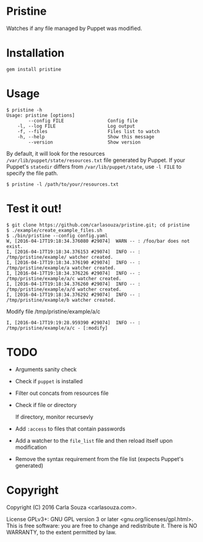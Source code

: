 # Pristine

Watches if any file managed by Puppet was modified.

# Installation

`gem install pristine`

# Usage

```
$ pristine -h
Usage: pristine [options]
        --config FILE                Config file
    -l, --log FILE                   Log output
    -f, --files                      Files list to watch
    -h, --help                       Show this message
        --version                    Show version
```

By default, it will look for the resources `/var/lib/puppet/state/resources.txt` file generated by Puppet. If your Puppet's `statedir` differs from `/var/lib/puppet/state`, use `-l FILE` to specify the file path.

```
$ pristine -l /path/to/your/resources.txt
```

# Test it out!


```
$ git clone https://github.com/carlasouza/pristine.git; cd pristine
$ ./example/create_example_files.sh
$ ./bin/pristine --config config.yaml
W, [2016-04-17T19:18:34.376080 #29074]  WARN -- : /foo/bar does not exist.
I, [2016-04-17T19:18:34.376153 #29074]  INFO -- : /tmp/pristine/example/ watcher created.
I, [2016-04-17T19:18:34.376190 #29074]  INFO -- : /tmp/pristine/example/a watcher created.
I, [2016-04-17T19:18:34.376226 #29074]  INFO -- : /tmp/pristine/example/a/c watcher created.
I, [2016-04-17T19:18:34.376260 #29074]  INFO -- : /tmp/pristine/example/a/d watcher created.
I, [2016-04-17T19:18:34.376292 #29074]  INFO -- : /tmp/pristine/example/b watcher created.
```

Modify file /tmp/pristine/example/a/c

```
I, [2016-04-17T19:19:28.959390 #29074]  INFO -- : /tmp/pristine/example/a/c - [:modify]
```


# TODO

  * Arguments sanity check

  * Check if `puppet` is installed

  * Filter out concats from resources file

  * Check if file or directory

      If directory, monitor recursevly

  * Add `:access` to files that contain passwords

  * Add a watcher to the `file_list` file and then reload itself upon modification

  * Remove the syntax requirement from the file list (expects Puppet's generated)



# Copyright

Copyright (C) 2016 Carla Souza <carlasouza.com>.

License GPLv3+: GNU GPL version 3 or later <gnu.org/licenses/gpl.html>. This is free software: you are free to change and redistribute it. There is NO WARRANTY, to the extent permitted by law.
